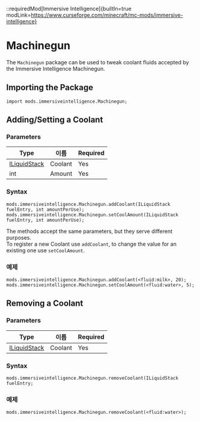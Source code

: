 ::requiredMod[Immersive Intelligence]{builtIn=true modLink=https://www.curseforge.com/minecraft/mc-mods/immersive-intelligence}

# Machinegun

The `Machinegun` package can be used to tweak coolant fluids accepted by the Immersive Intelligence Machinegun.

## Importing the Package

```zenscript
import mods.immersiveintelligence.Machinegun;
```

## Adding/Setting a Coolant

### Parameters

| Type                                                  | 이름      | Required |
| ----------------------------------------------------- | ------- | -------- |
| [ILiquidStack](/Vanilla/Variable_Types/ILiquidStack/) | Coolant | Yes      |
| int                                                   | Amount  | Yes      |

### Syntax

```zenscript
mods.immersiveintelligence.Machinegun.addCoolant(ILiquidStack fuelEntry, int amountPerUse);
mods.immersiveintelligence.Machinegun.setCoolAmount(ILiquidStack fuelEntry, int amountPerUse);
```

The methods accept the same parameters, but they serve different purposes.  
To register a new Coolant use `addCoolant`, to change the value for an existing one use `setCoolAmount`.

### 예제

```zenscript
mods.immersiveintelligence.Machinegun.addCoolant(<fluid:milk>, 20);
mods.immersiveintelligence.Machinegun.setCoolAmount(<fluid:water>, 5);
```

## Removing a Coolant

### Parameters

| Type                                                  | 이름      | Required |
| ----------------------------------------------------- | ------- | -------- |
| [ILiquidStack](/Vanilla/Variable_Types/ILiquidStack/) | Coolant | Yes      |

### Syntax

```zenscript
mods.immersiveintelligence.Machinegun.removeCoolant(ILiquidStack fuelEntry;
```

### 예제

```zenscript
mods.immersiveintelligence.Machinegun.removeCoolant(<fluid:water>);
```